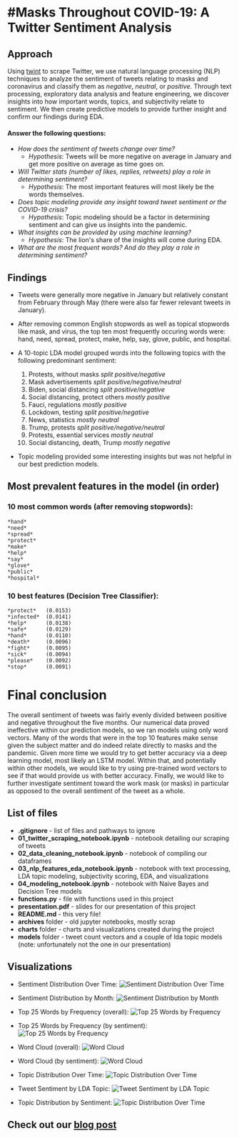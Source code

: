 # #Masks Throughout COVID-19: A Twitter Sentiment Analysis

## Approach
Using [twint](https://github.com/twintproject/twint) to scrape Twitter, we use natural language processing (NLP) techniques to analyze the sentiment of tweets relating to masks and coronavirus and classify them as *negative*, *neutral*, or *positive*. Through text processing, exploratory data analysis and feature engineering, we discover insights into how important words, topics, and subjectivity relate to sentiment. We then create predictive models to provide further insight and confirm our findings during EDA.

#### Answer the following questions:
- *How does the sentiment of tweets change over time?*
    - *Hypothesis*: Tweets will be more negative on average in January and get more positive on average as time goes on.
- *Will Twitter stats (number of likes, replies, retweets) play a role in determining sentiment?*
    - *Hypothesis*: The most important features will most likely be the words themselves.
- *Does topic modeling provide any insight toward tweet sentiment or the COVID-19 crisis?*
    - *Hypothesis*: Topic modeling should be a factor in determining sentiment and can give us insights into the pandemic.
- *What insights can be provided by using machine learning?*
    - *Hypothesis*: The lion's share of the insights will come during EDA.
- *What are the most frequent words? And do they play a role in determining sentiment?*

## Findings
- Tweets were generally more negative in January but relatively constant from February through May (there were also far fewer relevant tweets in January).

- After removing common English stopwords as well as topical stopwords like mask, and virus, the top ten most frequently occuring words were: hand, need, spread, protect, make, help, say, glove, public, and hospital.

- A 10-topic LDA model grouped words into the following topics with the following predominant sentiment:
    1. Protests, without masks            *split positive/negative*
    2. Mask advertisements                *split positive/negative/neutral*
    3. Biden, social distancing           *split positive/negative*
    4. Social distancing, protect others  *mostly positive*
    5. Fauci, regulations                 *mostly positive*
    6. Lockdown, testing                  *split positive/negative*
    7. News, statistics                   *mostly neutral*
    8. Trump, protests                    *split positive/negative/neutral*
    9. Protests, essential services       *mostly neutral*
    10. Social distancing, death, Trump   *mostly negative*

- Topic modeling provided some interesting insights but was not helpful in our best prediction models.

## Most prevalent features in the model (in order)
### 10 most common words (after removing stopwords):
    *hand*
    *need*
    *spread*
    *protect*
    *make*
    *help*
    *say*
    *glove*
    *public*
    *hospital*

### 10 best features (Decision Tree Classifier):
    *protect*   (0.0153)
    *infected*  (0.0141)
    *help*      (0.0138)
    *safe*      (0.0129)
    *hand*      (0.0110)
    *death*     (0.0096)
    *fight*     (0.0095)
    *sick*      (0.0094)
    *please*    (0.0092)
    *stop*      (0.0091)

# Final conclusion
The overall sentiment of tweets was fairly evenly divided between positive and negative throughout the five months. Our numerical data proved ineffective within our prediction models, so we ran models using only word vectors. Many of the words that were in the top 10 features make sense given the subject matter and do indeed relate directly to masks and the pandemic. Given more time we would try to get better accuracy via a deep learning model, most likely an LSTM model. Within that, and potentially within other models, we would like to try using pre-trained word vectors to see if that would provide us with better accuracy. Finally, we would like to further investigate sentiment toward the work mask (or masks) in particular as opposed to the overall sentiment of the tweet as a whole.

## List of files
- **.gitignore** - list of files and pathways to ignore
- **01_twitter_scraping_notebook.ipynb** - notebook detailing our scraping of tweets
- **02_data_cleaning_notebook.ipynb** - notebook of compiling our dataframes
- **03_nlp_features_eda_notebook.ipynb** - notebook with text processing, LDA topic modeling, subjectivity scoring, EDA, and visualizations
- **04_modeling_notebook.ipynb** - notebook with Naive Bayes and Decision Tree models
- **functions.py** - file with functions used in this project
- **presentation.pdf** - slides for our presentation of this project
- **README.md** - this very file!
- **archives** folder - old jupyter notebooks, mostly scrap
- **charts** folder - charts and visualizations created during the project
- **models** folder - tweet count vectors and a couple of lda topic models (note: unfortunately not the one in our presentation)

## Visualizations
- Sentiment Distribution Over Time:
![Sentiment Distribution Over Time](charts/sentiment_stacked_line.png)

- Sentiment Distribution by Month:
![Sentiment Distribution by Month](charts/sentiment_month_barstack.png)

- Top 25 Words by Frequency (overall):
![Top 25 Words by Frequency](charts/top25_words_bar.png)

- Top 25 Words by Frequency (by sentiment):
![Top 25 Words by Frequency](charts/top25_words_each_sentiment_bar.png)

- Word Cloud (overall):
![Word Cloud](charts/word_cloud_all.png)

- Word Cloud (by sentiment):
![Word Cloud](charts/word_cloud_each_sentiment.png)

- Topic Distribution Over Time:
![Topic Distribution Over Time](charts/topics_across_time.png)

- Tweet Sentiment by LDA Topic:
![Tweet Sentiment by LDA Topic](charts/sentiment_topics_barstack.png)

- Topic Distribution by Sentiment:
![Topic Distribution Over Time](charts/sentiment_topics_each_sentiment_barstack.png)

<!-- - Decision Tree Confusion Matrix:
![Decision Tree Confusion Matrix](Images/dt_conf_matrix.png) -->

## Check out our [blog post](https://medium.com/@joshua.szymanowski/masks-throughout-covid-19-8e0af97ec33c)

